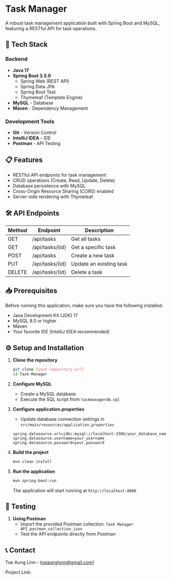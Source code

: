 # Task Manager

A robust task management application built with Spring Boot and MySQL, featuring a RESTful API for task operations.

## 🚀 Tech Stack

### Backend
- **Java 17**
- **Spring Boot 3.5.0**
    - Spring Web (REST API)
    - Spring Data JPA
    - Spring Boot Test
    - Thymeleaf (Template Engine)
- **MySQL** - Database
- **Maven** - Dependency Management

### Development Tools
- **Git** - Version Control
- **IntelliJ IDEA** - IDE
- **Postman** - API Testing

## 📋 Features

- RESTful API endpoints for task management
- CRUD operations (Create, Read, Update, Delete)
- Database persistence with MySQL
- Cross-Origin Resource Sharing (CORS) enabled
- Server-side rendering with Thymeleaf

## 🛠️ API Endpoints

| Method | Endpoint | Description |
|--------|----------|-------------|
| GET    | /api/tasks | Get all tasks |
| GET    | /api/tasks/{id} | Get a specific task |
| POST   | /api/tasks | Create a new task |
| PUT    | /api/tasks/{id} | Update an existing task |
| DELETE | /api/tasks/{id} | Delete a task |

## 📥 Prerequisites

Before running this application, make sure you have the following installed:
- Java Development Kit (JDK) 17
- MySQL 8.0 or higher
- Maven
- Your favorite IDE (IntelliJ IDEA recommended)

## ⚙️ Setup and Installation

1. **Clone the repository**
   ```bash
   git clone [your-repository-url]
   cd Task-Manager
   ```

2. **Configure MySQL**
    - Create a MySQL database
    - Execute the SQL script from `taskmanagerdb.sql`

3. **Configure application.properties**
    - Update database connection settings in `src/main/resources/application.properties`
   ```properties
   spring.datasource.url=jdbc:mysql://localhost:3306/your_database_name
   spring.datasource.username=your_username
   spring.datasource.password=your_password
   ```

4. **Build the project**
   ```bash
   mvn clean install
   ```

5. **Run the application**
   ```bash
   mvn spring-boot:run
   ```

   The application will start running at `http://localhost:8080`

## 🧪 Testing

1. **Using Postman**
    - Import the provided Postman collection: `Task Manager API.postman_collection.json`
    - Test the API endpoints directly from Postman



## 📞 Contact

Toe Aung Linn - toeaunglynn@gmail.com]

Project Link: 